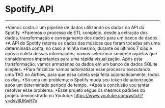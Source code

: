 # Spotify_API
---------------------

*Vamos costruir um pipeline de dados utilizando os dados da API do Spotify.
*Faremos o processo de ETL completo, desde a extração dos dados, transformação e carregamento dos dados para um banco de dados.
*A API do Spotify retorna os dados das músicas que foram tocadas em uma determinada conta, no caso a minha mesmo, durante os últimos 7 dias e após a coleta dessas informações, vamos selecionar somente aquelas que consideramos importantes para uma rápida visualização. Após esta transformação, vamos armazenas os dados em um banco de dados SQLite simples. 
*Para finzalizar vamos automatizar esse processo executando uma TAG no Airflow, para que essa coleta seja feita automaticamente, todos os dias.
*Só uma um problema: o Spotify muda seu token de autorização após um determinado período de tempo.
*Após a conclusão vou tentar resolver esse problema.
*Esse projeto segue os mesmos padrões do projeto demonstrado no Youtube: https://www.youtube.com/watch?v=dvviIUKwH7o

